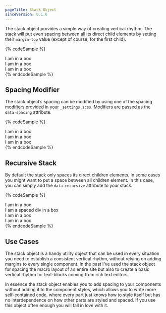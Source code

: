 ```yaml
---
pageTitle: Stack Object
sinceVersion: 0.1.0
---
```


The stack object provides a simple way of creating vertical rhythm. The stack
will put even spacing between all its direct child elements by setting their
`margin-top` value (except of course, for the first child).

{% codeSample %}
<div class="o-stack">
  <div class="o-box u-bg-white">
    I am in a box
  </div>
  <div class="o-box u-bg-white">
    I am in a box
  </div>
  <div class="o-box u-bg-white">
    I am in a box
  </div>
</div>
{% endcodeSample %}

## Spacing Modifier
The stack object’s spacing can be modified by using one of the spacing modifiers
provided in your `_settings.scss`. Modifiers are passed as the `data-spacing`
attribute.

{% codeSample %}
<div class="o-stack" data-spacing="large">
  <div class="o-box u-bg-white">
    I am in a box
  </div>
  <div class="o-box u-bg-white">
    I am in a box
  </div>
  <div class="o-box u-bg-white">
    I am in a box
  </div>
</div>
{% endcodeSample %}

## Recursive Stack
By default the stack only spaces its direct children elements. In some cases you
might want to put a space between all children element. In this case, you can
simply add the `data-recursive` attribute to your stack.

{% codeSample %}
<div class="o-stack" data-spacing="large" data-recursive>
  <div class="o-box u-bg-white">
    <div>I am in a box</div>
    <div>I am a spaced div in a box</div>
  </div>
  <div class="o-box u-bg-white">
    I am in a box
  </div>
  <div class="o-box u-bg-white">
    I am in a box
  </div>
</div>
{% endcodeSample %}

## Use Cases
The stack object is a handy utility object that can be used in every situation
you need to establish a consistent vertical rhythm, without relying on adding
margins to every single component. In the past I've used the stack object for
spacing the macro layout of an entire site but also to create a basic vertical
rhythm for text-blocks coming from rich text editors.

In essence the stack object enables you to add spacing to your components
without adding it to the component styles, which allows you to write more
self-contained code, where every part just knows how to style itself but has no
interdependence on how other parts are styled and spaced. If you use this object
often enough you will fall in love with it.

